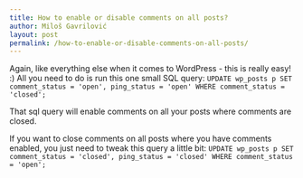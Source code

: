 ```yaml
---
title: How to enable or disable comments on all posts?
author: Miloš Gavrilović
layout: post
permalink: /how-to-enable-or-disable-comments-on-all-posts/
---
```

Again, like everything else when it comes to WordPress - this is really easy! :) All you need to do is run this one small SQL query: `UPDATE wp_posts p SET comment_status = 'open', ping_status = 'open' WHERE comment_status = 'closed';`

That sql query will enable comments on all your posts where comments are closed.

If you want to close comments on all posts where you have comments enabled, you just need to tweak this query a little bit: `UPDATE wp_posts p SET comment_status = 'closed', ping_status = 'closed' WHERE comment_status = 'open';`

